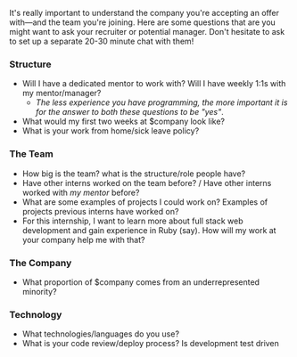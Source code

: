 It's really important to understand the company you're accepting an offer with&mdash;and the team you're joining. Here are some questions that are you might want to ask your recruiter or potential manager. Don't hesitate to ask to set up a separate 20-30 minute chat with them!

### Structure
- Will I have a dedicated mentor to work with? Will I have weekly 1:1s with my mentor/manager?
  - *The less experience you have programming, the more important it is for the answer to both these questions to be "yes"*.
- What would my first two weeks at $company look like?
- What is your work from home/sick leave policy?

### The Team
- How big is the team? what is the structure/role people have?
- Have other interns worked on the team before? / Have other interns worked with *my mentor* before?
- What are some examples of projects I could work on? Examples of projects previous interns have worked on?
- For this internship, I want to learn more about full stack web development and gain experience in Ruby (say). How will my work at your company help me with that?

### The Company
- What proportion of $company comes from an underrepresented minority?

### Technology
- What technologies/languages do you use?
- What is your code review/deploy process? Is development test driven
